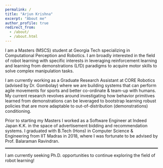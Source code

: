 ```yaml
---
permalink: /
title: "Arjun Krishna"
excerpt: "About me"
author_profile: true
redirect_from: 
  - /about/
  - /about.html
---
```


I am a Masters (MSCS) student at Georgia Tech specializing in Computational Perception and Robotics. I am broadly interested in the field of robot learning with specific interests in leveraging reinforcement learning and learning from demonstrations (LfD) paradigms to acquire motor skills to solve complex manipulation tasks. 

I am currently working as a Graduate Research Assistant at CORE Robotics (advised by Dr. Gombolay) where we are building systems that can perform agile movements for sports and better co-ordinate & team-up with humans. My current research revolves around investigating how behavior primitives learned from demonstrations can be leveraged to bootstrap learning robust policies that are more adaptable to out-of-distribution (demonstrations) conditioning.

Prior to starting my Masters I worked as a Software Engineer at Indeed Japan K.K. in the space of advertisement bidding and recommendation systems. I graduated with B.Tech (Hons) in Computer Science & Engineering from IIT Madras in 2018, where I was fortunate to be advised by Prof. Balaraman Ravindran.

<hr style="height:2px"/>

I am currently seeking Ph.D. opportunities to continue exploring the field of robot learning!
